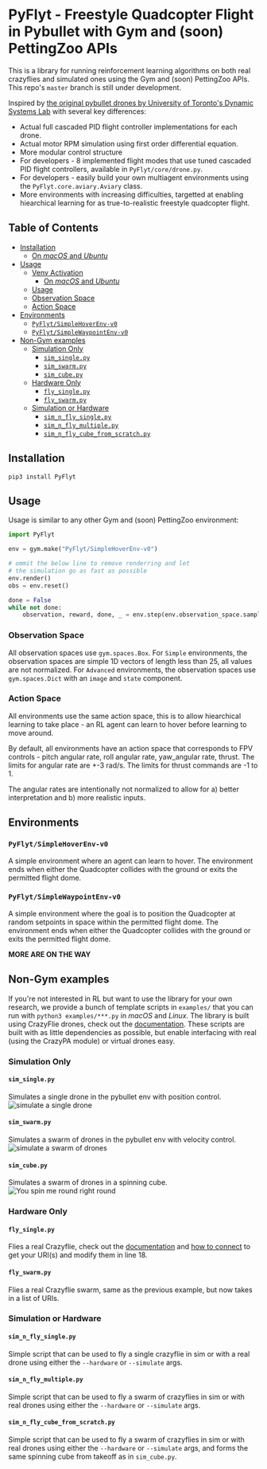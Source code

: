 # PyFlyt - Freestyle Quadcopter Flight in Pybullet with Gym and (soon) PettingZoo APIs

This is a library for running reinforcement learning algorithms on both real crazyflies and simulated ones using the Gym and (soon) PettingZoo APIs.
This repo's `master` branch is still under development.

Inspired by [the original pybullet drones by University of Toronto's Dynamic Systems Lab](https://github.com/utiasDSL/gym-pybullet-drones) with several key differences:

- Actual full cascaded PID flight controller implementations for each drone.
- Actual motor RPM simulation using first order differential equation.
- More modular control structure
- For developers - 8 implemented flight modes that use tuned cascaded PID flight controllers, available in `PyFlyt/core/drone.py`.
- For developers - easily build your own multiagent environments using the `PyFlyt.core.aviary.Aviary` class.
- More environments with increasing difficulties, targetted at enabling hiearchical learning for as true-to-realistic freestyle quadcopter flight.

## Table of Contents

- [Installation](#installation)
    - [On _macOS_ and _Ubuntu_](#on-macos-and-ubuntu)
- [Usage](#usage)
  - [Venv Activation](#venv-activation)
    - [On _macOS_ and _Ubuntu_](#on-macos-and-ubuntu-1)
  - [Usage](#usage-1)
  - [Observation Space](#observation-space)
  - [Action Space](#action-space)
- [Environments](#environments)
  - [`PyFlyt/SimpleHoverEnv-v0`](#pyflytsimplehoverenv-v0)
  - [`PyFlyt/SimpleWaypointEnv-v0`](#pyflytsimplewaypointenv-v0)
- [Non-Gym examples](#non-gym-examples)
  - [Simulation Only](#simulation-only)
    - [`sim_single.py`](#sim_singlepy)
    - [`sim_swarm.py`](#sim_swarmpy)
    - [`sim_cube.py`](#sim_cubepy)
  - [Hardware Only](#hardware-only)
    - [`fly_single.py`](#fly_singlepy)
    - [`fly_swarm.py`](#fly_swarmpy)
  - [Simulation or Hardware](#simulation-or-hardware)
    - [`sim_n_fly_single.py`](#sim_n_fly_singlepy)
    - [`sim_n_fly_multiple.py`](#sim_n_fly_multiplepy)
    - [`sim_n_fly_cube_from_scratch.py`](#sim_n_fly_cube_from_scratchpy)

## Installation

`pip3 install PyFlyt`

## Usage

Usage is similar to any other Gym and (soon) PettingZoo environment:

```py
import PyFlyt

env = gym.make("PyFlyt/SimpleHoverEnv-v0")

# ommit the below line to remove renderring and let
# the simulation go as fast as possible
env.render()
obs = env.reset()

done = False
while not done:
    observation, reward, done, _ = env.step(env.observation_space.sample())
```

### Observation Space

All observation spaces use `gym.spaces.Box`.
For `Simple` environments, the observation spaces are simple 1D vectors of length less than 25, all values are not normalized.
For `Advanced` environments, the observation spaces use `gym.spaces.Dict` with an `image` and `state` component.

### Action Space

All environments use the same action space, this is to allow hiearchical learning to take place - an RL agent can learn to hover before learning to move around.

By default, all environments have an action space that corresponds to FPV controls - pitch angular rate, roll angular rate, yaw_angular rate, thrust.
The limits for angular rate are +-3 rad/s.
The limits for thrust commands are -1 to 1.

The angular rates are intentionally not normalized to allow for a) better interpretation and b) more realistic inputs.

## Environments

### `PyFlyt/SimpleHoverEnv-v0`

A simple environment where an agent can learn to hover.
The environment ends when either the Quadcopter collides with the ground or exits the permitted flight dome.

### `PyFlyt/SimpleWaypointEnv-v0`

A simple environment where the goal is to position the Quadcopter at random setpoints in space within the permitted flight dome.
The environment ends when either the Quadcopter collides with the ground or exits the permitted flight dome.

**MORE ARE ON THE WAY**

## Non-Gym examples

If you're not interested in RL but want to use the library for your own research, we provide a bunch of template scripts in `examples/` that you can run with `python3 examples/***.py` in _macOS_ and _Linux_.
The library is built using CrazyFlie drones, check out the [documentation](https://www.bitcraze.io/documentation/tutorials/getting-started-with-crazyflie-2-x/).
These scripts are built with as little dependencies as possible, but enable interfacing with real (using the CrazyPA module) or virtual drones easy.

### Simulation Only

#### `sim_single.py`
Simulates a single drone in the pybullet env with position control.
![simulate a single drone](/resource/simulate_single.gif)

#### `sim_swarm.py`
Simulates a swarm of drones in the pybullet env with velocity control.
![simulate a swarm of drones](/resource/simulate_swarm.gif)

#### `sim_cube.py`
Simulates a swarm of drones in a spinning cube.
![You spin me round right round](/resource/simulate_cube.gif)

### Hardware Only

#### `fly_single.py`
Flies a real Crazyflie, check out the [documentation](https://www.bitcraze.io/documentation/tutorials/getting-started-with-crazyflie-2-x/) and [how to connect](https://www.bitcraze.io/documentation/tutorials/getting-started-with-crazyflie-2-x/#config-client) to get your URI(s) and modify them in line 18.

#### `fly_swarm.py`
Flies a real Crazyflie swarm, same as the previous example, but now takes in a list of URIs.

### Simulation or Hardware

#### `sim_n_fly_single.py`
Simple script that can be used to fly a single crazyflie in sim or with a real drone using either the `--hardware` or `--simulate` args.

#### `sim_n_fly_multiple.py`
Simple script that can be used to fly a swarm of crazyflies in sim or with real drones using either the `--hardware` or `--simulate` args.

#### `sim_n_fly_cube_from_scratch.py`
Simple script that can be used to fly a swarm of crazyflies in sim or with real drones using either the `--hardware` or `--simulate` args, and forms the same spinning cube from takeoff as in `sim_cube.py`.
